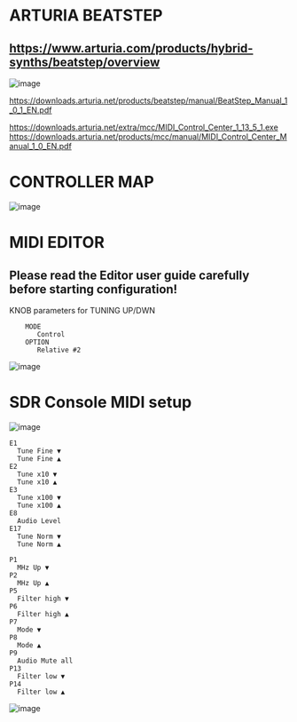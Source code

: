 # ARTURIA BEATSTEP

## https://www.arturia.com/products/hybrid-synths/beatstep/overview
![image](https://user-images.githubusercontent.com/96939950/147897419-3552f1f6-9d84-49ee-97e0-e9c450cd1b2a.png)

https://downloads.arturia.net/products/beatstep/manual/BeatStep_Manual_1_0_1_EN.pdf

https://downloads.arturia.net/extra/mcc/MIDI_Control_Center_1_13_5_1.exe
https://downloads.arturia.net/products/mcc/manual/MIDI_Control_Center_Manual_1_0_EN.pdf


# CONTROLLER MAP

![image](https://user-images.githubusercontent.com/96939950/147907897-748530b2-18f4-49c3-a21a-233ea8871a2b.png)


# MIDI EDITOR
## Please read the Editor user guide carefully before starting configuration!

 KNOB parameters for TUNING UP/DWN
        
        MODE
           Control
        OPTION
           Relative #2
![image](https://user-images.githubusercontent.com/96939950/147898828-f6cfbc28-94d7-41cb-b61d-91ebddd455cb.png)

# SDR Console MIDI setup

![image](https://user-images.githubusercontent.com/96939950/147898461-0516f115-1162-4a0d-94bd-18e382dda27b.png)


    E1
      Tune Fine ▼	
      Tune Fine ▲	
    E2	
      Tune x10 ▼	
      Tune x10 ▲	
    E3	
      Tune x100 ▼	
      Tune x100 ▲	
    E8	
      Audio Level		
    E17	
      Tune Norm ▼	
      Tune Norm ▲	

    P1 	
      MHz Up ▼
    P2	
      MHz Up ▲
    P5	
      Filter high ▼		
    P6	
      Filter high ▲
    P7	
      Mode ▼	
    P8	
      Mode ▲	
    P9	
      Audio Mute all
    P13	
      Filter low ▼	
    P14	
      Filter low ▲
   
![image](https://user-images.githubusercontent.com/96939950/147909295-6d373161-16d1-424e-98e7-cc3cc3a01d3c.png)



